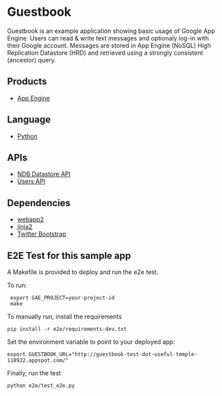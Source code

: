 # Guestbook

Guestbook is an example application showing basic usage of Google App
Engine. Users can read & write text messages and optionaly log-in with
their Google account. Messages are stored in App Engine (NoSQL)
High Replication Datastore (HRD) and retrieved using a strongly consistent
(ancestor) query.

## Products
- [App Engine][1]

## Language
- [Python][2]

## APIs
- [NDB Datastore API][3]
- [Users API][4]

## Dependencies
- [webapp2][5]
- [jinja2][6]
- [Twitter Bootstrap][7]

[1]: https://developers.google.com/appengine
[2]: https://python.org
[3]: https://developers.google.com/appengine/docs/python/ndb/
[4]: https://developers.google.com/appengine/docs/python/users/
[5]: http://webapp-improved.appspot.com/
[6]: http://jinja.pocoo.org/docs/
[7]: http://twitter.github.com/bootstrap/


## E2E Test for this sample app

A Makefile is provided to deploy and run the e2e test.

To run:

     export GAE_PROJECT=your-project-id
     make

To manually run, install the requirements

    pip install -r e2e/requirements-dev.txt

Set the environment variable to point to your deployed app:

    export GUESTBOOK_URL="http://guestbook-test-dot-useful-temple-118922.appspot.com/"

Finally, run the test

    python e2e/test_e2e.py
